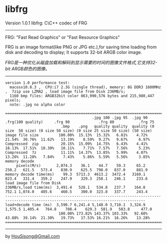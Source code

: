 libfrg
========
Version  1.0.1 
libfrg: C\C++ codec of FRG  

---
FRG: "Fast Read Graphics" or "Fast Resource Graphics"  

FRG is an image format(like PNG or JPG etc.),for saving time loading from disk and decoding to display; It supports 32-bit ARGB color image.  

_FRG是一种优化从磁盘加载和解码到显示需要的时间的图像文件格式,它支持32-bit ARGB颜色的图像。_  

  
---
```
version 1.0 performance test:
  macosx10.8.3 ,  CPU:i7 2.3G (single thread), memory: 8G DDR3 1600MHz  ,  7zip use LZMA2 , load image file from Disk 236MB/s;
  1160 bmp files: ARGB32bit color 863,990,576 bytes and 215,980,447 pixels;
  note: .jpg no alpha color

=====================================================================================================================================
                                       .jpg 100 .jpg 95  .jpg 90 .frg(100 quality)     .frg 90             .frg 80           .frg 75
                         .bmp    .png   quality quality  quality (0 size  50 size) (0 size 50 size) (0 size 25 size 50 size) (50 size)
image file size         100.00%  15.13%  15.32%   6.81%    4.72%   21.54%  30.76%  11.62%   13.19%    8.59%  9.27%   9.67%     6.97%
Compressed  zip          20.15%  15.09%  14.75%   6.43%    4.41%   18.13%  17.51%  10.30%   10.11%    7.71%  7.57%   7.56%     5.23%
Compressed  7z           11.11%  14.37%  13.85%   5.99%    4.07%   13.26%  11.28%   7.84%    7.43%    5.86%  5.59%   5.56%     3.85%
memory decode
     pixels(M/s)       2,074.3    36.1    44.7    59.3     65.2    250.2   621.5   573.4    830.9    625.5  798.0   837.0     881.9
memory decode time(ms)    99.3  5713.3  4613.2  3472.4   3160.1    823.4   331.4   359.2    247.9    329.3  258.1   246.1     233.6
load image file from Disk 
236MB/s,load time(ms)  3,491.4   528.1   534.8   237.7    164.8    752.1 1,074.0   405.6    460.5    300.0  323.8   337.7     243.4
-------------------------------------------------------------------------------------------------------------------------------------
load+decode time (ms)  3,590.7 6,241.4 5,148.0 3,710.1  3,324.9  1,575.5 1,405.4   764.8    708.4    629.3  581.9   583.8     477.0
                        100.00% 173.82% 143.37% 103.33%   92.60%   43.88%  39.14%  21.30%   19.73%   17.53% 16.21%  16.26%    13.28%
=====================================================================================================================================
```
  
---
by HouSisong@Gmail.com

